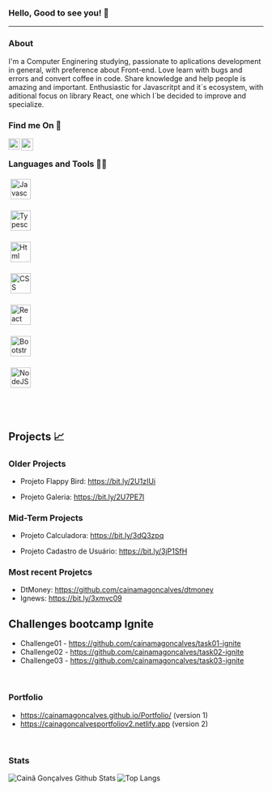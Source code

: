 ### Hello, Good to see you! 👋

---

### About

<p> I'm a Computer Enginering studying, passionate to aplications development in general, with preference about Front-end. Love learn with bugs and errors and convert coffee in code. Share knowledge and help people is amazing and important. Enthusiastic for Javascritpt and it´s ecosystem, with aditional focus on library React, one which I´be decided to improve and specialize. </p>


### Find me On 📲

<p align="left"> 
<a href="https://www.linkedin.com/in/cainã-gonçalves-42128614b/" target="blank"><img align="left"  width="22px" src="https://cdn.jsdelivr.net/npm/simple-icons@3.4.0/icons/linkedin.svg" /></a>
<a href="mailto:moaraadrean@gmail.com" target="blank" ><img align="left" width="24px" src="https://www.ocirurgiaovascular.com.br/backend/wp-content/uploads/2016/04/email-icone-png.png"></a>
</p>

<br />

### Languages and Tools 🔨🔧

<p align="center"> 

  <a href="https://devdocs.io/javascript/" target="blank"><img alt="Javascript"                  src="https://upload.wikimedia.org/wikipedia/commons/thumb/9/99/Unofficial_JavaScript_logo_2.svg/480px-Unofficial_JavaScript_logo_2.svg.png" height="40" style="vertical-align:top; margin:4px" /></a>

  <a href="https://www.typescriptlang.org/docs/" target="blank"><img alt="Typescript" src="https://files.passeidireto.com/0b37cd1c-d325-4981-a7de-b7c2a655afaa/0b37cd1c-d325-4981-a7de-b7c2a655afaa.png" height="40" style="vertical-align:top; margin:4px" /></a>

  <a href="https://developer.mozilla.org/pt-BR/docs/Web/HTML" target="blank"><img alt="Html" rc="https://cdn.pixabay.com/photo/2017/08/05/11/16/logo-2582748_1280.png" height="40" style="vertical-align:top; margin:4px" /></a>

  <a href="https://developer.mozilla.org/pt-BR/docs/Web/CSS" target="blank" ><img alt="CSS" rc="https://cdn.pixabay.com/photo/2017/08/05/11/16/logo-2582747_1280.png" height="40" style="vertical-align:top; margin:4px" /></a>

  <a href="https://pt-br.reactjs.org" target="blank" ><img alt="React" src="https://appmasters.io/static/react-47ce6e77f039020ee2e76a10c1e988e9.png" height="40" style="vertical-align:top; margin:4px" /></a>

  <a href="https://getbootstrap.com" target="blank" ><img alt="Bootstrap" src="https://img.icons8.com/color/452/bootstrap.png" height="40" style="vertical-align:top; margin:4px"  /><a/>

  <a href="https://nodejs.org/en/" target="blank" ><img alt="NodeJS" src="https://cdn3.iconfinder.com/data/icons/popular-services-brands/512/node-512.png" height="40"      style="vertical-align:top; margin:4px" /></a>
</p>

<br />
<br />

## Projects 📈

  ### Older Projects
  - Projeto Flappy Bird: https://bit.ly/2U1zIUi
  
  - Projeto Galeria: https://bit.ly/2U7PE7l
  
  
  ### Mid-Term Projects
  - Projeto Calculadora: https://bit.ly/3dQ3zpq

  - Projeto Cadastro de Usuário: https://bit.ly/3jP1SfH
  
  ### Most recent Projetcs
  
  - DtMoney: https://github.com/cainamagoncalves/dtmoney
  - Ignews: https://bit.ly/3xmvc09

 ## Challenges bootcamp Ignite 
   
  - Challenge01 - https://github.com/cainamagoncalves/task01-ignite
  - Challenge02 - https://github.com/cainamagoncalves/task02-ignite
  - Challenge03 - https://github.com/cainamagoncalves/task03-ignite
  
<br />

### Portfolio
  
  - https://cainamagoncalves.github.io/Portfolio/ (version 1)
  - https://cainagoncalvesportfoliov2.netlify.app (version 2)

<br />

### Stats

<img align="left" alt="Cainã Gonçalves Github Stats" src="https://github-readme-stats.vercel.app/api?username=cainamagoncalves&show_icons=true&hide_border=true" />
<img align="left" alt="Top Langs" src="https://github-readme-stats.vercel.app/api/top-langs/?username=CharalambosIoannou&theme=tokyonight" />
<br />
<br />
